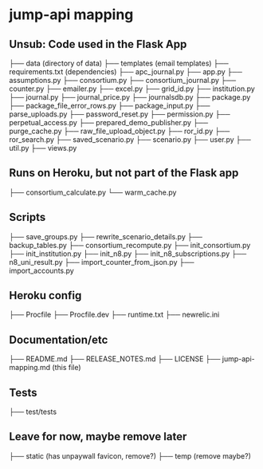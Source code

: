 # jump-api mapping

## Unsub: Code used in the Flask App

├── data (directory of data)
├── templates (email templates)
├── requirements.txt (dependencies)
├── apc_journal.py
├── app.py
├── assumptions.py
├── consortium.py
├── consortium_journal.py
├── counter.py
├── emailer.py
├── excel.py
├── grid_id.py
├── institution.py
├── journal.py
├── journal_price.py
├── journalsdb.py
├── package.py
├── package_file_error_rows.py
├── package_input.py
├── parse_uploads.py
├── password_reset.py
├── permission.py
├── perpetual_access.py
├── prepared_demo_publisher.py
├── purge_cache.py
├── raw_file_upload_object.py
├── ror_id.py
├── ror_search.py
├── saved_scenario.py
├── scenario.py
├── user.py
├── util.py
├── views.py

## Runs on Heroku, but not part of the Flask app

├── consortium_calculate.py
└── warm_cache.py

## Scripts

├── save_groups.py
├── rewrite_scenario_details.py
├── backup_tables.py
├── consortium_recompute.py
├── init_consortium.py
├── init_institution.py
├── init_n8.py
├── init_n8_subscriptions.py
├── n8_uni_result.py
├── import_counter_from_json.py
├── import_accounts.py

## Heroku config

├── Procfile
├── Procfile.dev
├── runtime.txt
├── newrelic.ini

## Documentation/etc

├── README.md
├── RELEASE_NOTES.md
├── LICENSE
├── jump-api-mapping.md (this file)

## Tests

├── test/tests

## Leave for now, maybe remove later

├── static (has unpaywall favicon, remove?)
├── temp (remove maybe?)
